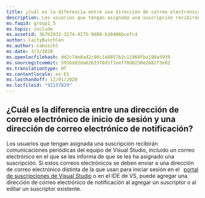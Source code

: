 ```yaml
---
title: ¿Cuál es la diferencia entre una dirección de correo electrónico de inicio de sesión y una dirección de correo electrónico de notificación?
description: Los usuarios que tengan asignada una suscripción recibirán comunicaciones periódicas del equipo de Visual Studio, incluido un correo electrónico...
ms.faqid: group1_5
ms.topic: include
ms.assetid: 3b7b2932-3274-4275-9d80-b28406bcefc4
author: CaityBuschlen
ms.author: cabuschl
ms.date: 3/3/2020
ms.openlocfilehash: dd2c7de8ad2c96c148857b2c11960fba190a5939
ms.sourcegitcommit: 593bdd2da62633f8d1f1eef70d0238e2682f3e02
ms.translationtype: HT
ms.contentlocale: es-ES
ms.lasthandoff: 12/01/2020
ms.locfileid: "92157829"
---
```

## <a name="what-is-the-difference-between-a-sign-in-email-address-and-a-notification-email-address"></a>¿Cuál es la diferencia entre una dirección de correo electrónico de inicio de sesión y una dirección de correo electrónico de notificación?

Los usuarios que tengan asignada una suscripción recibirán comunicaciones periódicas del equipo de Visual Studio, incluido un correo electrónico en el que se les informa de que se les ha asignado una suscripción. Si estos correos electrónicos se deben enviar a una dirección de correo electrónico distinta de la que usan para iniciar sesión en el   [portal de suscripciones de Visual Studio](https://my.visualstudio.com/) o en el IDE de VS, puede agregar una dirección de correo electrónico de notificación al agregar un suscriptor o al editar un suscriptor existente.
